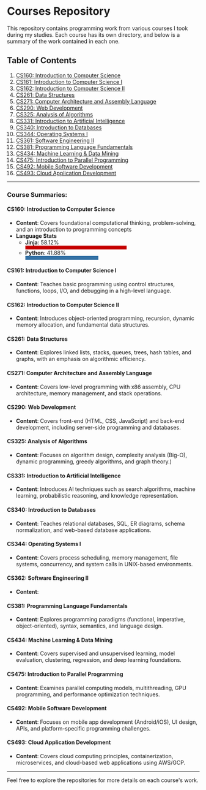 # Courses Repository

This repository contains programming work from various courses I took during my studies. Each course has its own directory, and below is a summary of the work contained in each one.

## Table of Contents
1. [CS160: Introduction to Computer Science](https://github.com/ConnorBaldes/cs160.git)
2. [CS161: Introduction to Computer Science I](https://github.com/ConnorBaldes/cs161.git)
3. [CS162: Introduction to Computer Science II]( https://github.com/ConnorBaldes/cs162.git)
4. [CS261: Data Structures](https://github.com/ConnorBaldes/cs261.git)
5. [CS271: Computer Architecture and Assembly Language](https://github.com/ConnorBaldes/cs271.git)
6. [CS290: Web Development](https://github.com/ConnorBaldes/cs290.git)
7. [CS325: Analysis of Algorithms](https://github.com/ConnorBaldes/cs325.git)
8. [CS331: Introduction to Artificial Intelligence](https://github.com/ConnorBaldes/cs331.git)
9. [CS340: Introduction to Databases](https://github.com/ConnorBaldes/cs340.git)
10. [CS344: Operating Systems I](https://github.com/ConnorBaldes/cs344.git)
11. [CS361: Software Engineering II](https://github.com/ConnorBaldes/cs362.git)
12. [CS381: Programming Language Fundamentals](https://github.com/ConnorBaldes/cs381.git)
13. [CS434: Machine Learning & Data Mining](https://github.com/ConnorBaldes/cs434.git)
14. [CS475: Introduction to Parallel Programming](https://github.com/ConnorBaldes/cs475.git)
15. [CS492: Mobile Software Development]( https://github.com/ConnorBaldes/cs492.git)
16. [CS493: Cloud Application Development](https://github.com/ConnorBaldes/cs493.git)

---

### Course Summaries:

#### **CS160: Introduction to Computer Science**
- **Content**: Covers foundational computational thinking, problem-solving, and an introduction to programming concepts
- **Language Stats**
    - **Jinja**: 58.12% <div style="width: 58.12%; background-color:rgb(197, 0, 0); height: 10px;"></div> 
    - **Python**: 41.88% <div style="width: 41.88%; background-color: #3572A5; height: 10px;"></div>


#### **CS161: Introduction to Computer Science I**
- **Content**: Teaches basic programming using control structures, functions, loops, I/O, and debugging in a high-level language.

#### **CS162: Introduction to Computer Science II**
- **Content**: Introduces object-oriented programming, recursion, dynamic memory allocation, and fundamental data structures.

#### **CS261: Data Structures**
- **Content**: Explores linked lists, stacks, queues, trees, hash tables, and graphs, with an emphasis on algorithmic efficiency.

#### **CS271: Computer Architecture and Assembly Language**
- **Content**: Covers low-level programming with x86 assembly, CPU architecture, memory management, and stack operations.

#### **CS290: Web Development**
- **Content**: Covers front-end (HTML, CSS, JavaScript) and back-end development, including server-side programming and databases.

#### **CS325: Analysis of Algorithms**
- **Content**: Focuses on algorithm design, complexity analysis (Big-O), dynamic programming, greedy algorithms, and graph theory.)

#### **CS331: Introduction to Artificial Intelligence**
- **Content**: Introduces AI techniques such as search algorithms, machine learning, probabilistic reasoning, and knowledge representation.

#### **CS340: Introduction to Databases**
- **Content**: Teaches relational databases, SQL, ER diagrams, schema normalization, and web-based database applications.

#### **CS344: Operating Systems I**
- **Content**: Covers process scheduling, memory management, file systems, concurrency, and system calls in UNIX-based environments.

#### **CS362: Software Engineering II**
- **Content**: 

#### **CS381: Programming Language Fundamentals**
- **Content**: Explores programming paradigms (functional, imperative, object-oriented), syntax, semantics, and language design.

#### **CS434: Machine Learning & Data Mining**
- **Content**: Covers supervised and unsupervised learning, model evaluation, clustering, regression, and deep learning foundations.

#### **CS475: Introduction to Parallel Programming**
- **Content**: Examines parallel computing models, multithreading, GPU programming, and performance optimization techniques.

#### **CS492: Mobile Software Development**
- **Content**: Focuses on mobile app development (Android/iOS), UI design, APIs, and platform-specific programming challenges.

#### **CS493: Cloud Application Development**
- **Content**: Covers cloud computing principles, containerization, microservices, and cloud-based web applications using AWS/GCP.

---

Feel free to explore the repositories for more details on each course's work.

